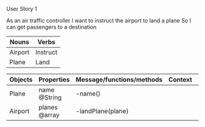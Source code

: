 User Story 1

As an air traffic controller
I want to instruct the airport to land a plane
So I can get passengers to a destination

| Nouns   | Verbs    |
| ------- | -------- |
| Airport | Instruct |
| Plane   | Land     |

			

| Objects | Properties    | Message/functions/methods | Context | Output         |
| ------- | ------------- | ------------------------- | ------- | -------------- |
| Plane   | name @String  | -name()                   |         | @String        |
| Airport | planes @array | -landPlane(plane)         |         | @Array[@Plane] |

